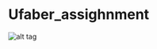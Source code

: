# Ufaber_assighnment

![alt tag](https://github.com/oskkw/Ufaber_assignment/blob/master/download.png)
